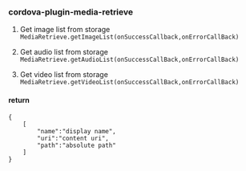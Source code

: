 ### cordova-plugin-media-retrieve

1. Get image list from storage<br>
`MediaRetrieve.getImageList(onSuccessCallback,onErrorCallBack)`

2. Get audio list from storage<br>
 `MediaRetrieve.getAudioList(onSuccessCallBack,onErrorCallBack)`

3. Get video list from storage<br>
`MediaRetrieve.getVideoList(onSuccessCallBack,onErrorCallBack)`

#### return
```
{
    [
        "name":"display name",
        "uri":"content uri",
        "path":"absolute path"
    ]
}
```